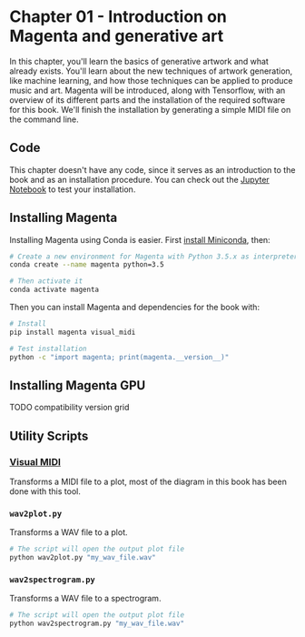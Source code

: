 # Chapter 01 - Introduction on Magenta and generative art

In this chapter, you'll learn the basics of generative artwork and what already
exists. You'll learn about the new techniques of artwork generation, like
machine learning, and how those techniques can be applied to produce music and
art. Magenta will be introduced, along with Tensorflow, with an overview of its
different parts and the installation of the required software for this book.
We'll finish the installation by generating a simple MIDI file on the command
line.

## Code

This chapter doesn't have any code, since it serves as an introduction to the
book and as an installation procedure. You can check out the
[Jupyter Notebook](notebook.ipynb) to test your installation.

## Installing Magenta

Installing Magenta using Conda is easier. First
[install Miniconda](https://conda.io/en/latest/miniconda.html), then:

```bash
# Create a new environment for Magenta with Python 3.5.x as interpreter
conda create --name magenta python=3.5

# Then activate it
conda activate magenta
```

Then you can install Magenta and dependencies for the book with:

```bash
# Install
pip install magenta visual_midi

# Test installation
python -c "import magenta; print(magenta.__version__)"
```

## Installing Magenta GPU

TODO compatibility version grid

## Utility Scripts

### [Visual MIDI](https://github.com/dubreuia/visual_midi)

Transforms a MIDI file to a plot, most of the diagram in this book has been done
 with this tool.

### `wav2plot.py`

Transforms a WAV file to a plot.

```bash
# The script will open the output plot file
python wav2plot.py "my_wav_file.wav"
```

### `wav2spectrogram.py`

Transforms a WAV file to a spectrogram.

```bash
# The script will open the output plot file
python wav2spectrogram.py "my_wav_file.wav"
```

